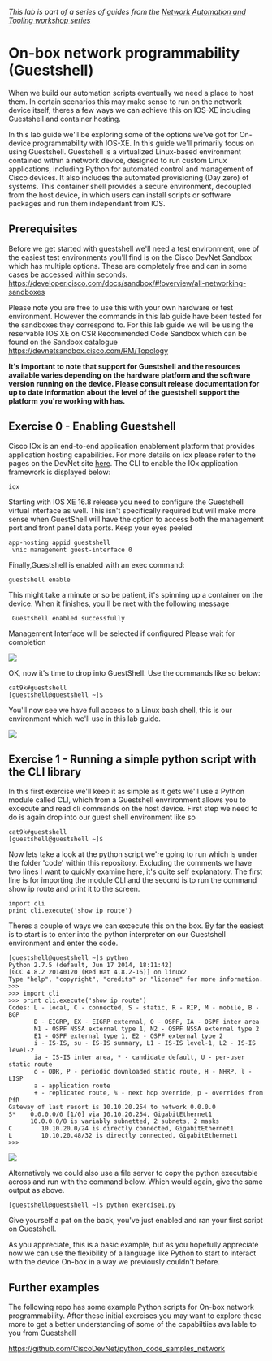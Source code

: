 *This lab is part of a series of guides from the [Network Automation and Tooling workshop series](https://github.com/sttrayno/Network-Automation-Tooling)*

# On-box network programmability (Guestshell)

When we build our automation scripts eventually we need a place to host them. In certain scenarios this may make sense to run on the network device itself, theres a few ways we can achieve this on IOS-XE including Guestshell and container hosting.

In this lab guide we'll be exploring some of the options we've got for On-device programmability with IOS-XE. In this guide we'll primarily focus on using Guestshell. Guestshell is a virtualized Linux-based environment contained within a network device, designed to run custom Linux applications, including Python for automated control and management of Cisco devices. It also includes the automated provisioning (Day zero) of systems. This container shell provides a secure environment, decoupled from the host device, in which users can install scripts or software packages and run them independant from IOS.

## Prerequisites

Before we get started with guestshell we'll need a test environment, one of the easiest test environments you'll find is on the Cisco DevNet Sandbox which has multiple options. These are completely free and can in some cases be accessed within seconds. https://developer.cisco.com/docs/sandbox/#!overview/all-networking-sandboxes

Please note you are free to use this with your own hardware or test environment. However the commands in this lab guide have been tested for the sandboxes they correspond to. For this lab guide we will be using the reservable IOS XE on CSR Recommended Code Sandbox which can be found on the Sandbox catalogue https://devnetsandbox.cisco.com/RM/Topology

**It's important to note that support for Guestshell and the resources available varies depending on the hardware platform and the software version running on the device. Please consult release documentation for up to date information about the level of the guestshell support the platform you're working with has.**

## Exercise 0 - Enabling Guestshell

Cisco IOx is an end-to-end application enablement platform that provides application hosting capabilities. For more details on iox please refer to the pages on the DevNet site [here](https://developer.cisco.com/docs/ios-xe/#application-hosting-quick-start-guide). The CLI to enable the IOx application framework is displayed below:

```
iox 
```
 
Starting with IOS XE 16.8 release you need to configure the Guestshell virtual interface as well. This isn't specifically required but will make more sense when GuestShell will have the option to access both the management port and front panel data ports. Keep your eyes peeled

``` 
app-hosting appid guestshell
 vnic management guest-interface 0
```

Finally,Guestshell is enabled with an exec command:

``` 
guestshell enable 
```
This might take a minute or so be patient, it's spinning up a container on the device. When it finishes, you'll be met with the following message
```
 Guestshell enabled successfully
```
Management Interface will be selected if configured
Please wait for completion

![](./images/guestshell-1.gif)

OK, now it's time to drop into GuestShell. Use the commands like so below:

```
cat9k#guestshell
[guestshell@guestshell ~]$
```

You'll now see we have full access to a Linux bash shell, this is our environment which we'll use in this lab guide. 

![](./images/guestshell-2.gif)


## Exercise 1 - Running a simple python script with the CLI library

In this first exercise we'll keep it as simple as it gets we'll use a Python module called CLI, which from a Guestshell envrironment allows you to excecute and read cli commands on the host device. First step we need to do is again drop into our guest shell environment like so

```
cat9k#guestshell
[guestshell@guestshell ~]$
```

Now lets take a look at the python script we're going to run which is under the folder 'code' within this repository. Excluding the comments we have two lines I want to quickly examine here, it's quite self explanatory. The first line is for importing the module CLI and the second is to run the command show ip route and print it to the screen. 

```
import cli
print cli.execute('show ip route')
```

Theres a couple of ways we can excecute this on the box. By far the easiest is to start is to enter into the python interpreter on our Guestshell environment and enter the code. 

```
[guestshell@guestshell ~]$ python
Python 2.7.5 (default, Jun 17 2014, 18:11:42) 
[GCC 4.8.2 20140120 (Red Hat 4.8.2-16)] on linux2
Type "help", "copyright", "credits" or "license" for more information.
>>> 
>>> import cli
>>> print cli.execute('show ip route')
Codes: L - local, C - connected, S - static, R - RIP, M - mobile, B - BGP
       D - EIGRP, EX - EIGRP external, O - OSPF, IA - OSPF inter area 
       N1 - OSPF NSSA external type 1, N2 - OSPF NSSA external type 2
       E1 - OSPF external type 1, E2 - OSPF external type 2
       i - IS-IS, su - IS-IS summary, L1 - IS-IS level-1, L2 - IS-IS level-2
       ia - IS-IS inter area, * - candidate default, U - per-user static route
       o - ODR, P - periodic downloaded static route, H - NHRP, l - LISP
       a - application route
       + - replicated route, % - next hop override, p - overrides from PfR
Gateway of last resort is 10.10.20.254 to network 0.0.0.0
S*    0.0.0.0/0 [1/0] via 10.10.20.254, GigabitEthernet1
      10.0.0.0/8 is variably subnetted, 2 subnets, 2 masks
C        10.10.20.0/24 is directly connected, GigabitEthernet1
L        10.10.20.48/32 is directly connected, GigabitEthernet1
>>> 
```

![](./images/guestshell-3.gif)


Alternatively we could also use a file server to copy the python executable across and run with the command below. Which would again, give the same output as above.

```
[guestshell@guestshell ~]$ python exercise1.py
```

Give yourself a pat on the back, you've just enabled and ran your first script on Guestshell.

As you appreciate, this is a basic example, but as you hopefully appreciate now we can use the flexibility of a language like Python to start to interact with the device On-box in a way we previously couldn't before.

## Further examples

The following repo has some example Python scripts for On-box network programmability. After these initial exercises you may want to explore these more to get a better understanding of some of the capabiltiies available to you from Guestshell

https://github.com/CiscoDevNet/python_code_samples_network
